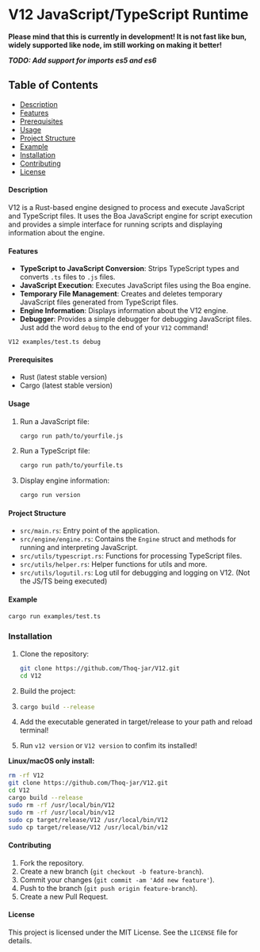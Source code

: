 # V12 JavaScript/TypeScript Runtime
**Please mind that this is currently in development! It is not fast like bun, widely supported like node, im still working on making it better!**
 

***TODO: Add support for imports es5 and es6***

## Table of Contents
- [Description](#description)
- [Features](#features)
- [Prerequisites](#prerequisites)
- [Usage](#usage)
- [Project Structure](#project-structure)
- [Example](#example)
- [Installation](#installation)
- [Contributing](#contributing)
- [License](#license)

#### Description
V12 is a Rust-based engine designed to process and execute JavaScript and TypeScript files. It uses the Boa JavaScript engine for script execution and provides a simple interface for running scripts and displaying information about the engine.

#### Features
- **TypeScript to JavaScript Conversion**: Strips TypeScript types and converts `.ts` files to `.js` files.
- **JavaScript Execution**: Executes JavaScript files using the Boa engine.
- **Temporary File Management**: Creates and deletes temporary JavaScript files generated from TypeScript files.
- **Engine Information**: Displays information about the V12 engine.
- **Debugger**: Provides a simple debugger for debugging JavaScript files. Just add the word `debug` to the end of your `V12` command!
```shell
V12 examples/test.ts debug
```

#### Prerequisites
- Rust (latest stable version)
- Cargo (latest stable version)

#### Usage
1. Run a JavaScript file:
   ```sh
   cargo run path/to/yourfile.js
   ```

2. Run a TypeScript file:
   ```sh
   cargo run path/to/yourfile.ts
   ```

3. Display engine information:
   ```sh
   cargo run version
   ```

#### Project Structure
- `src/main.rs`: Entry point of the application.
- `src/engine/engine.rs`: Contains the `Engine` struct and methods for running and interpreting JavaScript.
- `src/utils/typescript.rs`: Functions for processing TypeScript files.
- `src/utils/helper.rs`: Helper functions for utils and more.
- `src/utils/logutil.rs`: Log util for debugging and logging on V12. (Not the JS/TS being executed)


#### Example
```sh
cargo run examples/test.ts
```

### Installation
1. Clone the repository:
   ```sh
   git clone https://github.com/Thoq-jar/V12.git
   cd V12
    ```
2. Build the project:
3. ```sh
   cargo build --release
   ```
4. Add the executable generated in target/release to your path and reload terminal!

5. Run `v12 version` or `V12 version` to confim its installed!

**Linux/macOS only install:**
```sh
rm -rf V12
git clone https://github.com/Thoq-jar/V12.git
cd V12
cargo build --release
sudo rm -rf /usr/local/bin/V12
sudo rm -rf /usr/local/bin/v12
sudo cp target/release/V12 /usr/local/bin/V12
sudo cp target/release/V12 /usr/local/bin/v12
```

#### Contributing
1. Fork the repository.
2. Create a new branch (`git checkout -b feature-branch`).
3. Commit your changes (`git commit -am 'Add new feature'`).
4. Push to the branch (`git push origin feature-branch`).
5. Create a new Pull Request.

#### License
This project is licensed under the MIT License. See the `LICENSE` file for details.
